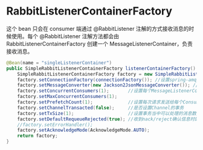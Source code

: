 # RabbitListenerContainerFactory

这个 bean 只会在 consumer 端通过 @RabbitListener 注解的方式接收消息的时候使用。每个 @RabbitListener 注解方法都会由RabbitListenerContainerFactory 创建一个 MessageListenerContainer，负责接收消息。

```java
@Bean(name = "singleListenerContainer")
public SimpleRabbitListenerContainerFactory listenerContainerFactory() {
    SimpleRabbitListenerContainerFactory factory = new SimpleRabbitListenerContainerFactory();
    factory.setConnectionFactory(connectionFactory()); //设置spring-amqp的ConnectionFactory
    factory.setMessageConverter(new Jackson2JsonMessageConverter()); //消息序列化类型
    factory.setConcurrentConsumers(1);       //设置每个MessageListenerContainer将会创建的Consumer的最小数量，默认是1个
    factory.setMaxConcurrentConsumers(1);
    factory.setPrefetchCount(1);             //设置每次请求发送给每个Consumer的消息数量。
    factory.setChannelTransacted(false);     //是否设置Channel的事务
    factory.setTxSize(1);                    //设置事务当中可以处理的消息数量
    factory.setDefaultRequeueRejected(true); //收到nack/reject确认信息时的处理方式，设为true，扔回queue头部，设为false，丢弃
    //factory.setErrorHandler();
    factory.setAcknowledgeMode(AcknowledgeMode.AUTO);
    return factory;
}
```